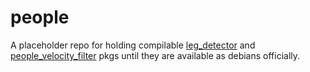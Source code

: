 # people

A placeholder repo for holding compilable [leg_detector](http://wiki.ros.org/leg_detector) and [people_velocity_filter](http://wiki.ros.org/people_velocity_tracker) pkgs until they are available as debians officially.
